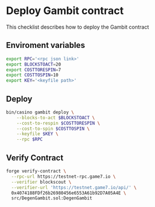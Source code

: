 # Deploy Gambit contract

This checklist describes how to deploy the Gambit contract

## Enviroment variables
```bash
export RPC='<rpc json link>'
export BLOCKSTOACT=20
export COSTTORESPIN=7
export COSTTOSPIN=10
export KEY='<keyfile path>'
```

## Deploy
```bash
bin/casino gambit deploy \
    --blocks-to-act $BLOCKSTOACT \
    --cost-to-respin $COSTTORESPIN \
    --cost-to-spin $COSTTOSPIN \
    --keyfile $KEY \
    --rpc $RPC
```

## Verify Contract

```bash
forge verify-contract \
  --rpc-url https://testnet-rpc.game7.io \
  --verifier blockscout \
  --verifier-url 'https://testnet.game7.io/api/' \
  0x4074188FDf26b26980456e6553A61b92D7A05A4E \
  src/DegenGambit.sol:DegenGambit 
```